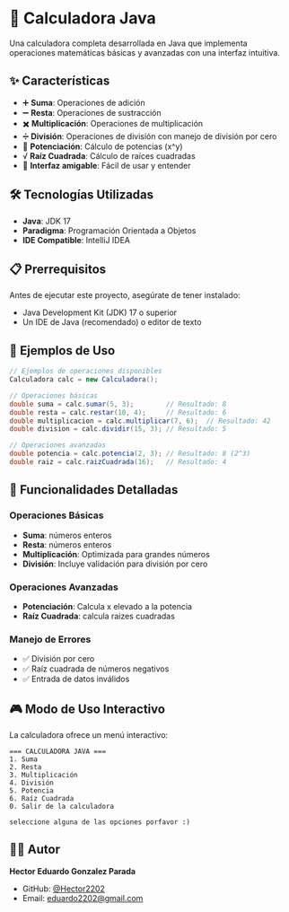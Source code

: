 # 🧮 Calculadora Java

Una calculadora completa desarrollada en Java que implementa operaciones matemáticas básicas y avanzadas con una interfaz intuitiva.

## ✨ Características

- ➕ **Suma**: Operaciones de adición
- ➖ **Resta**: Operaciones de sustracción  
- ✖️ **Multiplicación**: Operaciones de multiplicación
- ➗ **División**: Operaciones de división con manejo de división por cero
- 🔢 **Potenciación**: Cálculo de potencias (x^y)
- √ **Raíz Cuadrada**: Cálculo de raíces cuadradas
- 🎯 **Interfaz amigable**: Fácil de usar y entender

## 🛠️ Tecnologías Utilizadas

- **Java**: JDK 17
- **Paradigma**: Programación Orientada a Objetos
- **IDE Compatible**: IntelliJ IDEA

## 📋 Prerrequisitos

Antes de ejecutar este proyecto, asegúrate de tener instalado:

- Java Development Kit (JDK) 17 o superior
- Un IDE de Java (recomendado) o editor de texto


## 📖 Ejemplos de Uso

```java
// Ejemplos de operaciones disponibles
Calculadora calc = new Calculadora();

// Operaciones básicas
double suma = calc.sumar(5, 3);        // Resultado: 8
double resta = calc.restar(10, 4);     // Resultado: 6
double multiplicacion = calc.multiplicar(7, 6);  // Resultado: 42
double division = calc.dividir(15, 3); // Resultado: 5

// Operaciones avanzadas
double potencia = calc.potencia(2, 3); // Resultado: 8 (2^3)
double raiz = calc.raizCuadrada(16);   // Resultado: 4
```
## 🔧 Funcionalidades Detalladas

### Operaciones Básicas
- **Suma**: números enteros 
- **Resta**: números enteros 
- **Multiplicación**: Optimizada para grandes números
- **División**: Incluye validación para división por cero

### Operaciones Avanzadas
- **Potenciación**: Calcula x elevado a la potencia 
- **Raíz Cuadrada**: calcula raizes cuadradas

### Manejo de Errores
- ✅ División por cero
- ✅ Raíz cuadrada de números negativos
- ✅ Entrada de datos inválidos
  
## 🎮 Modo de Uso Interactivo

La calculadora ofrece un menú interactivo:

```
=== CALCULADORA JAVA ===
1. Suma
2. Resta
3. Multiplicación
4. División
5. Potencia
6. Raíz Cuadrada
0. Salir de la calculadora

seleccione alguna de las opciones porfavor :) 
```

## 👨‍💻 Autor

**Hector Eduardo Gonzalez Parada**
- GitHub: [@Hector2202](https://github.com/Hector2202)
- Email: eduardo2202@gmail.com
